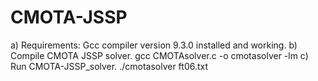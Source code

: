 # CMOTA-JSSP

a)	Requirements:
Gcc compiler version 9.3.0 installed and working. 
b)	Compile CMOTA JSSP solver.
gcc CMOTAsolver.c -o cmotasolver -lm
c)	Run CMOTA-JSSP_solver.
./cmotasolver ft06.txt
